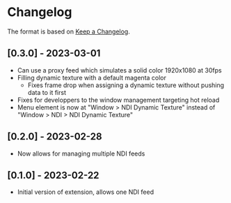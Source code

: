 # Changelog

The format is based on [Keep a Changelog](https://keepachangelog.com/en/1.0.0/).

## [0.3.0] - 2023-03-01
- Can use a proxy feed which simulates a solid color 1920x1080 at 30fps
- Filling dynamic texture with a default magenta color
    - Fixes frame drop when assigning a dynamic texture without pushing data to it first
- Fixes for developpers to the window management targeting hot reload
- Menu element is now at "Window > NDI Dynamic Texture" instead of "Window > NDI > NDI Dynamic Texture"

## [0.2.0] - 2023-02-28
- Now allows for managing multiple NDI feeds

## [0.1.0] - 2023-02-22
- Initial version of extension, allows one NDI feed

